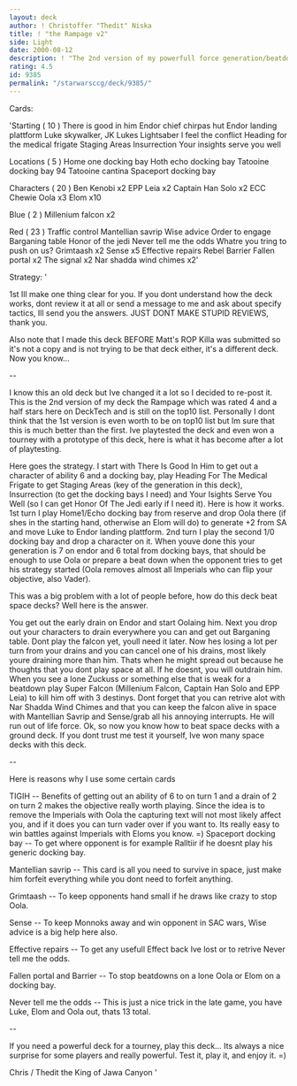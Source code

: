```yaml
---
layout: deck
author: ! Christoffer "Thedit" Niska
title: ! "the Rampage v2"
side: Light
date: 2000-08-12
description: ! "The 2nd version of my powerfull force generation/beatdown/manipulation TIGIH deck."
rating: 4.5
id: 9385
permalink: "/starwarsccg/deck/9385/"
---
```

Cards: 

'Starting  ( 10 )
There is good in him
Endor chief chirpas hut
Endor landing plattform
Luke skywalker, JK
Lukes Lightsaber
I feel the conflict
Heading for the medical frigate
Staging Areas
Insurrection
Your insights serve you well

Locations  ( 5 )
Home one docking bay
Hoth echo docking bay
Tatooine docking bay 94
Tatooine cantina
Spaceport docking bay

Characters  ( 20 )
Ben Kenobi  x2
EPP Leia  x2
Captain Han Solo  x2
ECC Chewie
Oola  x3
Elom  x10

Blue  ( 2 )
Millenium falcon  x2

Red  ( 23 )
Traffic control
Mantellian savrip
Wise advice
Order to engage
Barganing table
Honor of the jedi
Never tell me the odds
Whatre you tring to push on us?
Grimtaash  x2
Sense  x5
Effective repairs
Rebel Barrier
Fallen portal  x2
The signal  x2
Nar shadda wind chimes	x2'

Strategy: '

1st Ill make one thing clear for you. If you dont understand how the deck works, dont review it at all or send a message to me and ask about specify tactics, Ill send you the answers. JUST DONT MAKE STUPID REVIEWS, thank you.

Also note that I made this deck BEFORE Matt's ROP Killa was submitted so it's not a copy and is not trying to be that deck either, it's a different deck. Now you know...

--

I know this an old deck but Ive changed it a lot so I decided to re-post it. This is the 2nd version of my deck the Rampage which was rated 4 and a half stars here on DeckTech and is still on the top10 list. Personally I dont think that the 1st version is even worth to be on top10 list but Im sure that this is much better than the first. Ive playtested the deck and even won a tourney with a prototype of this deck, here is what it has become after a lot of playtesting.

Here goes the strategy. I start with There Is Good In Him to get out a character of ability 6 and a docking bay, play Heading For The Medical Frigate to get Staging Areas (key of the generation in this deck), Insurrection (to get the docking bays I need) and Your Isights Serve You Well (so I can get Honor Of The Jedi early if I need it). Here is how it works. 1st turn I play Home1/Echo docking bay from reserve and drop Oola there (if shes in the starting hand, otherwise an Elom will do) to generate +2 from SA and move Luke to Endor landing plattform. 2nd turn I play the second 1/0 docking bay and drop a character on it. When youve done this your generation is 7 on endor and 6 total from docking bays, that should be enough to use Oola or prepare a beat down when the opponent tries to get his strategy started (Oola removes almost all Imperials who can flip your objective, also Vader).

This was a big problem with a lot of people before, how do this deck beat space decks? Well here is the answer.

You get out the early drain on Endor and start Oolaing him. Next you drop out your characters to drain everywhere you can and get out Barganing table. Dont play the falcon yet, youll need it later. Now hes losing a lot per turn from your drains and you can cancel one of his drains, most likely youre draining more than him. Thats when he might spread out because he thoughts that you dont play space at all. If he doesnt, you will outdrain him. When you see a lone Zuckuss or something else that is weak for a beatdown play Super Falcon (Millenium Falcon, Captain Han Solo and EPP Leia) to kill him off with 3 destinys. Dont forget that you can retrive alot with Nar Shadda Wind Chimes and that you can keep the falcon alive in space with Mantellian Savrip and Sense/grab all his annoying interrupts. He will run out of life force. Ok, so now you know how to beat space decks with a ground deck. If you dont trust me test it yourself, Ive won many space decks with this deck.

--

Here is reasons why I use some certain cards 

TIGIH -- Benefits of getting out an ability of 6 to on turn 1 and a drain of 2 on turn 2 makes the objective really worth playing. Since the idea is to remove the Imperials with Oola the capturing text will not most likely affect you, and if it does you can turn vader over if you want to. Its really easy to win battles against Imperials with Eloms you know. =)
Spaceport docking bay -- To get where opponent is for example Ralltiir if he doesnt play his generic docking bay.

Mantellian savrip -- This card is all you need to survive in space, just make him forfeit everything while you dont need to forfeit anything.

Grimtaash -- To keep opponents hand small if he draws like crazy to stop Oola.

Sense -- To keep Monnoks away and win opponent in SAC wars, Wise advice is a big help here also.

Effective repairs -- To get any usefull Effect back Ive lost or to retrive Never tell me the odds.

Fallen portal and Barrier -- To stop beatdowns on a lone Oola or Elom on a docking bay.

Never tell me the odds -- This is just a nice trick in the late game, you have Luke, Elom and Oola out, thats 13 total.

--

If you need a powerful deck for a tourney, play this deck... Its always a nice surprise for some players and really powerful. Test it, play it, and enjoy it. =)

Chris / Thedit the King of Jawa Canyon
'
